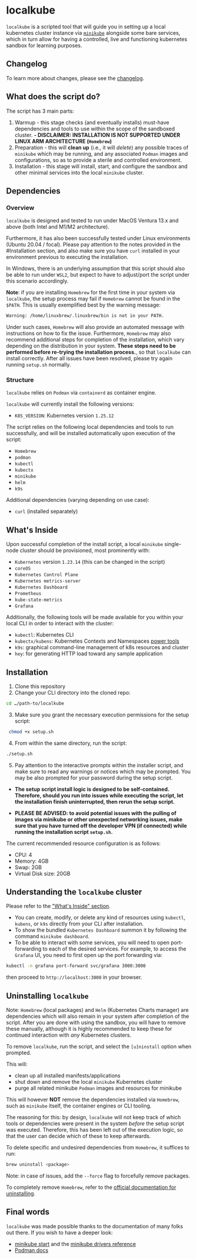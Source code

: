 # localkube

`localkube` is a scripted tool that will guide you in setting up a local kubernetes cluster instance via [`minikube`](https://minikube.sigs.k8s.io/docs/start/) alongside some bare services, which in turn allow for having a controlled, live and functioning kubernetes sandbox for learning purposes.

## Changelog

To learn more about changes, please see the [changelog](CHANGELOG.md).


## What does the script do?
The script has 3 main parts:
1. Warmup - this stage checks (and eventually installs) must-have dependencies and tools to use within the scope of the sandboxed cluster. **- DISCLAIMER: INSTALLATION IS NOT SUPPORTED UNDER LINUX ARM ARCHITECTURE (`Homebrew`)**
2. Preparation - this will **clean up** (i.e., it will _delete_) any possible traces of `minikube` which may be running, and any associated `Podman` images and configurations, so as to provide a sterile and controlled environment.
3. Installation - this stage will install, start, and configure the sandbox and other minimal services into the local `minikube` cluster.

## Dependencies

### Overview
`localkube` is designed and tested to run under MacOS Ventura 13.x and above (both Intel and M1/M2 architecture). 

Furthermore, it has also been successfully tested under Linux environments (Ubuntu 20.04 / focal). Please pay attention to the notes provided in the #Installation section, and also make sure you have `curl` installed in your environment previous to executing the installation.

In Windows, there is an underlying assumption that this script should also be able to run under `WSL2`, but expect to have to adjust/port the script under this scenario accordingly.

**Note**: if you are installing `Homebrew` for the first time in your system via `localkube`, the setup process may fail if `Homebrew` cannot be found in the `$PATH`. This is usually exemplified best by the warning message:
```bash
Warning: /home/linuxbrew/.linuxbrew/bin is not in your PATH.
```
Under such cases, `Homebrew` will also provide an automated message with instructions on how to fix the issue. Furthermore, `Homebrew` may also recommend additional steps for completion of the installation,
which vary depending on the distribution in your system. **These steps need to be performed before re-trying the installation process.**, so that `localkube` can  install correctly. After all issues have been resolved, please try again running `setup.sh` normally.

### Structure

`localkube` relies on `Podman` via `containerd` as container engine.

`localkube` will currently install the following versions:
- `K8S_VERSION`: Kubernetes version `1.25.12`

The script relies on the following local dependencies and tools to run successfully, and will be installed automatically upon execution of the script:
- `Homebrew`
- `podman`
- `kubectl`
- `kubectx`
- `minikube`
- `helm`
- `k9s`

Additional dependencies (varying depending on use case):
- `curl` (installed separately)

## What's Inside

Upon successful completion of the install script, a local `minikube` single-node cluster should be provisioned, most prominently with:

- `Kubernetes` version `1.23.14` (this can be changed in the script)
- `coreOS`
- `Kubernetes Control Plane`
- `Kubernetes metrics-server`
- `Kubernetes Dashboard`
- `Prometheus`
- `kube-state-metrics`
- `Grafana`

Additionally, the following tools will be made available for you within your local CLI in order to interact with the cluster: 
- `kubectl`: Kubernetes CLI
- `kubectx/kubens`: Kubernetes Contexts and Namespaces [power tools](https://github.com/ahmetb/kubectx#readme)
- `k9s`: graphical command-line management of k8s resources and cluster 
- `hey`: for generating HTTP load toward any sample application

## Installation

1. Clone this repository
2. Change your CLI directory into the cloned repo:
```bash
cd …/path-to/localkube
```
3. Make sure you grant the necessary execution permissions for the setup script:
```bash
 chmod +x setup.sh
```
4. From within the same directory, run the script:
```bash
./setup.sh
```
5. Pay attention to the interactive prompts within the installer script, and make sure to read any warnings or notices which may be prompted. You may be also prompted for your password during the setup script. 

- **The setup script install logic is designed to be self-contained. Therefore, should you run into issues while executing the script, let the installation finish uninterrupted, then rerun the setup script.**


- **PLEASE BE ADVISED: to avoid potential issues with the pulling of images via minikube or other unexpected networking issues, make sure that you have turned off the developer VPN (if connected) while running the installation script `setup.sh`.**

The current recommended resource configuration is as follows:
- CPU: 4
- Memory: 4GB
- Swap: 2GB
- Virtual Disk size: 20GB

## Understanding the `localkube` cluster
Please refer to the ["What's Inside" section](#whats-inside).

- You can create, modify, or delete any kind of resources using `kubectl`, `kubens`, or `k9s` directly from your CLI after installation.
- To show the bundled `Kubernetes Dashboard` summon it by following the command `minikube dashboard`.
- To be able to interact with some services, you will need to open port-forwarding to each of the desired services. For example, to access the `Grafana` UI, you need to first open up the port forwarding via:
```bash
kubectl -n grafana port-forward svc/grafana 3000:3000
```
then proceed to `http://localhost:3000` in your browser.

## Uninstalling `localkube`

Note: `Homebrew` (local packages) and `Helm` (Kubernetes Charts manager) are dependencies which will also remain in your system after completion of the script. After you are done with using the sandbox, you will have to remove these manually, although it is highly recommended to keep these for continued interaction with _any_ Kubernetes clusters.

To remove `localkube`, run the script, and select the `[u]ninstall` option when prompted.

This will:
- clean up all installed manifests/applications
- shut down and remove the local `minikube` Kubernetes cluster
- purge all related minikube `Podman` images and resources for minikube

This will however **NOT** remove the dependencies installed via `Homebrew`, such as `minikube` itself, the container engines or CLI tooling. 

The reasoning for this: by design, `localkube` will not keep track of which tools or dependencies were present in the system _before_ the setup script was executed. Therefore, this has been left out of the execution logic, so that the user can decide which of these to keep afterwards.

To delete specific and undesired dependencies from `Homebrew`, it suffices to run:
```bash
brew uninstall <package>
```
Note: in case of issues, add the `--force` flag to forcefully remove packages.

To completely remove `Homebrew`, refer to the [official documentation for uninstalling](https://github.com/homebrew/install#uninstall-homebrew).

## Final words

`localkube` was made possible thanks to the documentation of many folks out there. If you wish to have a deeper look:
- [minikube start](https://minikube.sigs.k8s.io/docs/start/) and the [minikube drivers reference](https://minikube.sigs.k8s.io/docs/drivers/)
- [Podman docs](https://keda.sh/docs/2.9/deploy/)
